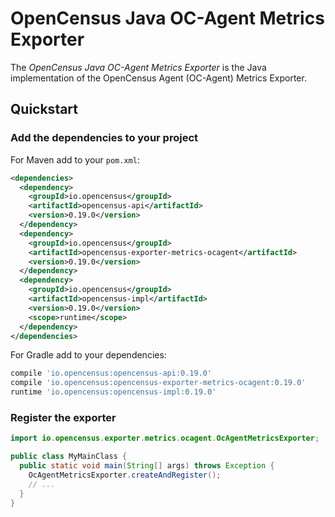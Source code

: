 # OpenCensus Java OC-Agent Metrics Exporter

The *OpenCensus Java OC-Agent Metrics Exporter* is the Java implementation of the OpenCensus Agent
(OC-Agent) Metrics Exporter.

## Quickstart

### Add the dependencies to your project

For Maven add to your `pom.xml`:
```xml
<dependencies>
  <dependency>
    <groupId>io.opencensus</groupId>
    <artifactId>opencensus-api</artifactId>
    <version>0.19.0</version>
  </dependency>
  <dependency>
    <groupId>io.opencensus</groupId>
    <artifactId>opencensus-exporter-metrics-ocagent</artifactId>
    <version>0.19.0</version>
  </dependency>
  <dependency>
    <groupId>io.opencensus</groupId>
    <artifactId>opencensus-impl</artifactId>
    <version>0.19.0</version>
    <scope>runtime</scope>
  </dependency>
</dependencies>
```

For Gradle add to your dependencies:
```groovy
compile 'io.opencensus:opencensus-api:0.19.0'
compile 'io.opencensus:opencensus-exporter-metrics-ocagent:0.19.0'
runtime 'io.opencensus:opencensus-impl:0.19.0'
```

### Register the exporter

```java
import io.opencensus.exporter.metrics.ocagent.OcAgentMetricsExporter;

public class MyMainClass {
  public static void main(String[] args) throws Exception {
    OcAgentMetricsExporter.createAndRegister();
    // ...
  }
}
```
